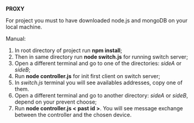 **PROXY**

For project you must to have downloaded node.js and mongoDB on your local machine.

Manual:
1. In root directory of project run **npm install**;
2. Then in same directory run **node switch.js** for running switch server;
3. Open a different terminal and go to one of the directories: *sideA* or *sideB*;
4. Run **node controller.js** for init first client on switch server;
5. In *switch.js* terminal you will see availables addresses, copy one of them.
6. Open a different terminal and go to another directory: *sideA* or *sideB*, depend on your prevent choose;
7. Run **node controller.js < past id >**. You will see message exchange between the controller and the chosen device.


